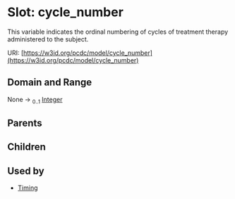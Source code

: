 
# Slot: cycle_number


This variable indicates the ordinal numbering of cycles of treatment therapy administered to the subject.

URI: [https://w3id.org/pcdc/model/cycle_number](https://w3id.org/pcdc/model/cycle_number)


## Domain and Range

None &#8594;  <sub>0..1</sub> [Integer](types/Integer.md)

## Parents


## Children


## Used by

 * [Timing](Timing.md)
